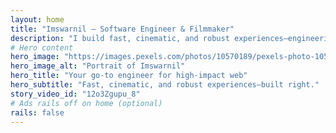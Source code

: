 ```yaml
---
layout: home
title: "Imswarnil — Software Engineer & Filmmaker"
description: "I build fast, cinematic, and robust experiences—engineering meets storytelling."
# Hero content
hero_image: "https://images.pexels.com/photos/10570189/pexels-photo-10570189.jpeg"
hero_image_alt: "Portrait of Imswarnil"
hero_title: "Your go-to engineer for high-impact web"
hero_subtitle: "Fast, cinematic, and robust experiences—built right."
story_video_id: "12o3Zgupu_8"
# Ads rails off on home (optional)
rails: false
---
```

